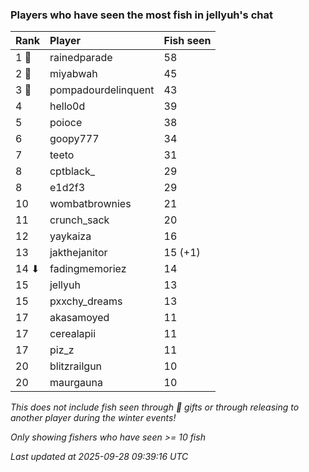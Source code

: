 ### Players who have seen the most fish in jellyuh's chat

| Rank  | Player              | Fish seen |
|:------|:--------------------|:----------|
| 1 🥇  | rainedparade        | 58        |
| 2 🥈  | miyabwah            | 45        |
| 3 🥉  | pompadourdelinquent | 43        |
| 4     | hello0d             | 39        |
| 5     | poioce              | 38        |
| 6     | goopy777            | 34        |
| 7     | teeto               | 31        |
| 8     | cptblack_           | 29        |
| 8     | e1d2f3              | 29        |
| 10    | wombatbrownies      | 21        |
| 11    | crunch_sack         | 20        |
| 12    | yaykaiza            | 16        |
| 13    | jakthejanitor       | 15 (+1)   |
| 14 ⬇  | fadingmemoriez      | 14        |
| 15    | jellyuh             | 13        |
| 15    | pxxchy_dreams       | 13        |
| 17    | akasamoyed          | 11        |
| 17    | cerealapii          | 11        |
| 17    | piz_z               | 11        |
| 20    | blitzrailgun        | 10        |
| 20    | maurgauna           | 10        |

_This does not include fish seen through 🎁 gifts or through releasing to another player during the winter events!_

_Only showing fishers who have seen >= 10 fish_

_Last updated at 2025-09-28 09:39:16 UTC_